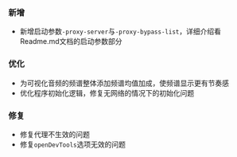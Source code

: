 ### 新增

- 新增启动参数`-proxy-server`与`-proxy-bypass-list`，详细介绍看Readme.md文档的启动参数部分

### 优化

- 为可视化音频的频谱整体添加频谱均值加成，使频谱显示更有节奏感
- 优化程序初始化逻辑，修复无网络的情况下的初始化问题

### 修复

- 修复代理不生效的问题
- 修复`openDevTools`选项无效的问题
